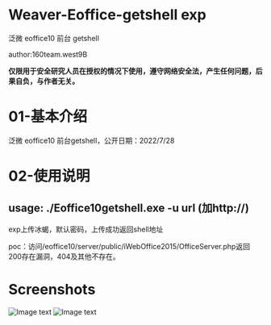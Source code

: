 # Weaver-Eoffice-getshell exp
泛微 eoffice10 前台 getshell

author:160team.west9B

**仅限用于安全研究人员在授权的情况下使用，遵守网络安全法，产生任何问题，后果自负，与作者无关。**

# 01-基本介绍

泛微 eoffice10 前台getshell，公开日期：2022/7/28

# 02-使用说明

## usage: ./Eoffice10getshell.exe -u url  (加http://)

exp上传冰蝎，默认密码，上传成功返回shell地址

poc：访问/eoffice10/server/public/iWebOffice2015/OfficeServer.php返回200存在漏洞，404及其他不存在。

# Screenshots
![Image text](https://github.com/west9b/Weaver-Eoffice-getshell/blob/main/exp.png)
![Image text](https://github.com/west9b/Weaver-Eoffice-getshell/blob/main/getshell.png)

